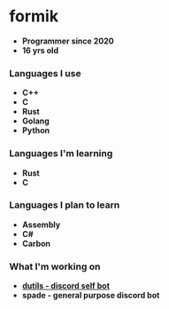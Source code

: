 # formik



- **Programmer since 2020**
- **16 yrs old**


### Languages I use

- **C++**
- **C**
- **Rust**
- **Golang**
- **Python**


### Languages I'm learning

- **Rust**
- **C**

### Languages I plan to learn

- **Assembly**
- **C#**
- **Carbon**


### What I'm working on

- **[dutils - discord self bot](https://github.com/devbyformik/dutils)**
- **spade - general purpose discord bot**

